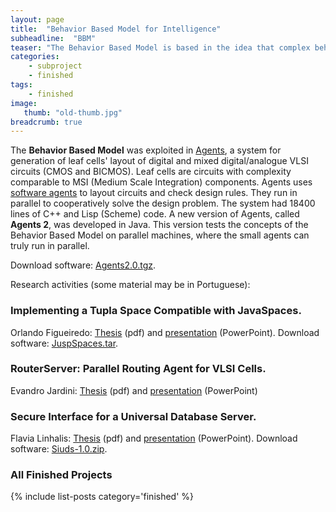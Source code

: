 ```yaml
---
layout: page
title:  "Behavior Based Model for Intelligence"
subheadline:  "BBM"
teaser: "The Behavior Based Model is based in the idea that complex behavior, such as intelligent behavior, can be accomplished by combining the simple behaviors of hundreds of small, very simple agents. The whole is bigger than the sum of its parts."
categories:
    - subproject
    - finished
tags:
    - finished
image:
   thumb: "old-thumb.jpg"
breadcrumb: true
---
```


The **Behavior Based Model** was exploited in [Agents](/old/dilvan/thesis.phd/thesis.html), a system for generation of leaf cells' layout of digital and mixed digital/analogue VLSI circuits (CMOS and BICMOS). Leaf cells are circuits with complexity comparable to MSI (Medium Scale Integration) components. Agents uses [software agents](http://www.cs.umbc.edu/agents/) to layout circuits and check design rules.  They run in parallel to cooperatively solve the design problem. The system had 18400 lines of C++ and Lisp (Scheme) code. A new version of Agents, called **Agents 2**, was developed in Java. This version tests the concepts of the Behavior Based Model on parallel machines, where the small agents can truly run in parallel.

Download software: [Agents2.0.tgz](/old/research/software/Agents_2.0.tgz).

Research activities (some material may be in Portuguese):

### Implementing a Tupla Space Compatible with JavaSpaces.

Orlando Figueiredo: [Thesis](/old/research/master/Orlando_Figueiredo/tese.pdf) (pdf) and [presentation](/old/research/master/Orlando_Figueiredo/presentation.ppt) (PowerPoint).
Download software: [JuspSpaces.tar](/old/research/master/Orlando_Figueiredo/JuspSpaces1222.tar).

### RouterServer: Parallel Routing Agent for VLSI Cells.

Evandro Jardini: [Thesis](/old/research/master/Evandro_Jardini/tese.pdf) (pdf) and [presentation](/old/research/master/Evandro_Jardini/presentation.ppt) (PowerPoint)

### Secure Interface for a Universal Database Server.

Flavia Linhalis: [Thesis](/old/research/master/Flavia_Linhalis/tese.pdf) (pdf) and [presentation](/old/research/master/Flavia_Linhalis/presentation.ppt) (PowerPoint).
Download software: [Siuds-1.0.zip](/old/research/master/Flavia_Linhalis/Siuds.zip).

### All Finished Projects

{% include list-posts category='finished' %}
